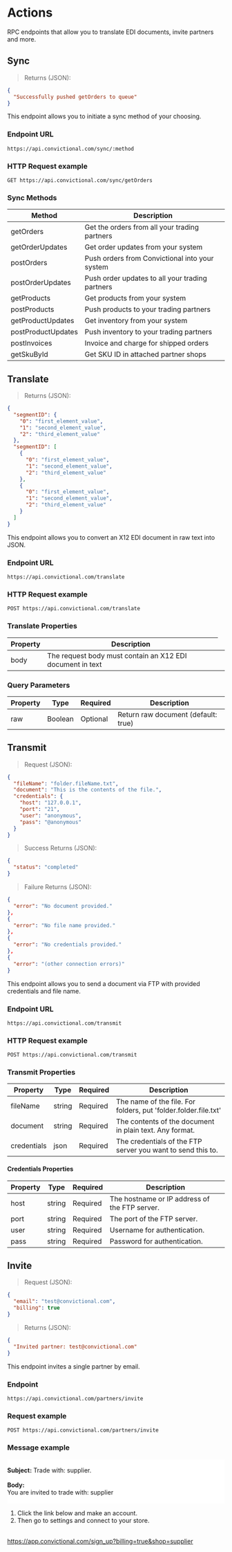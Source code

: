 # Actions

RPC endpoints that allow you to translate EDI documents, invite partners and more.

## Sync

> Returns (JSON):

```json
{
  "Successfully pushed getOrders to queue"
}
```

This endpoint allows you to initiate a sync method of your choosing.

### Endpoint URL

`https://api.convictional.com/sync/:method`

### HTTP Request example

`GET https://api.convictional.com/sync/getOrders`

### Sync Methods

| Method            | Description                                                                     |
| ----------------  |-----------------------------------------------------|
| getOrders         | Get the orders from all your trading partners       |
| getOrderUpdates   | Get order updates from your system                  |
| postOrders        | Push orders from Convictional into your system      |
| postOrderUpdates  | Push order updates to all your trading partners     |
| getProducts       | Get products from your system                       |
| postProducts      | Push products to your trading partners              |
| getProductUpdates | Get inventory from your system                      |
| postProductUpdates| Push inventory to your trading partners             |
| postInvoices      | Invoice and charge for shipped orders               |
| getSkuById        | Get SKU ID in attached partner shops                |

## Translate

> Returns (JSON):

```json
{
  "segmentID": {
    "0": "first_element_value",
    "1": "second_element_value",
    "2": "third_element_value"
  },
  "segmentID": [
    {
      "0": "first_element_value",
      "1": "second_element_value",
      "2": "third_element_value"
    },
    {
      "0": "first_element_value",
      "1": "second_element_value",
      "2": "third_element_value"
    }
  ]
}
```

This endpoint allows you to convert an X12 EDI document in raw text into JSON.

### Endpoint URL

`https://api.convictional.com/translate`

### HTTP Request example

`POST https://api.convictional.com/translate`

### Translate Properties

| Property | Description                                                                           |
| -------- | ------------------------------------------------------------------------------------- |
| body     <td style="width:100%;"> The request body must contain an X12 EDI document in text </td>

### Query Parameters

| Property      | Type      | Required  | Description                                       |
| ------------  | --------- | ----------| --------------------------------------------------|
| raw           | Boolean   | Optional  | Return raw document (default: true)               |

## Transmit

> Request (JSON):

```json
{
  "fileName": "folder.fileName.txt",
  "document": "This is the contents of the file.",
  "credentials": {
    "host": "127.0.0.1",
    "port": "21",
    "user": "anonymous",
    "pass": "@anonymous"
  }
}
```

> Success Returns (JSON):

```json
{
  "status": "completed"
}
```

> Failure Returns (JSON):

```json
{
  "error": "No document provided."
},
{
  "error": "No file name provided."
},
{
  "error": "No credentials provided."
},
{
  "error": "(other connection errors)"
}
```

This endpoint allows you to send a document via FTP with provided credentials and file name.

### Endpoint URL

`https://api.convictional.com/transmit`

### HTTP Request example

`POST https://api.convictional.com/transmit`

### Transmit Properties

| Property    | Type      | Required  | Description                                                     |
| ----------- | --------- | ----------| --------------------------------------------------------------- |
| fileName    | string    | Required  | The name of the file. For folders, put 'folder.folder.file.txt' |
| document    | string    | Required  | The contents of the document in plain text. Any format.         |
| credentials | json      | Required  | The credentials of the FTP server you want to send this to.     |

#### Credentials Properties

| Property    | Type      | Required  | Description                                                     |
| ----------- | --------- | ----------| --------------------------------------------------------------- |
| host        | string    | Required  | The hostname or IP address of the FTP server.                   |
| port        | string    | Required  | The port of the FTP server.                                     |
| user        | string    | Required  | Username for authentication.                                    |
| pass        | string    | Required  | Password for authentication.                                    |

## Invite

> Request (JSON):

```json
{
  "email": "test@convictional.com",
  "billing": true
}
```

> Returns (JSON):

```json
{
  "Invited partner: test@convictional.com"
}
```

This endpoint invites a single partner by email.

### Endpoint

`https://api.convictional.com/partners/invite`

### Request example

`POST https://api.convictional.com/partners/invite`

### Message example

<p style="background:white;"><br>
<b>Subject:</b> Trade with: supplier.<br><br>
<b>Body:</b><br>
You are invited to trade with: supplier<br><br>

1. Click the link below and make an account.<br>
2. Then go to settings and connect to your store.<br><br>

https://app.convictional.com/sign_up?billing=true&shop=supplier<br><br>
</p>
